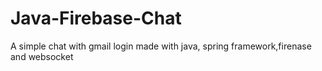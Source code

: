 # Java-Firebase-Chat
A simple chat with gmail login made with java, spring framework,firenase and websocket
